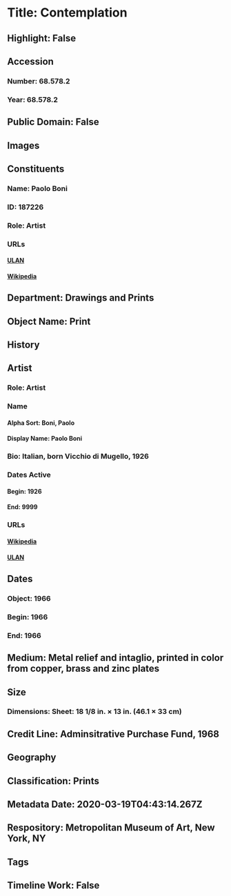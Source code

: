 # Title: Contemplation
## Highlight: False
## Accession
### Number: 68.578.2
### Year: 68.578.2
## Public Domain: False
## Images
## Constituents
### Name: Paolo Boni
### ID: 187226
### Role: Artist
### URLs
#### [ULAN](http://vocab.getty.edu/page/ulan/500110901)
#### [Wikipedia](https://www.wikidata.org/wiki/Q55218078)
## Department: Drawings and Prints
## Object Name: Print
## History
## Artist
### Role: Artist
### Name
#### Alpha Sort: Boni, Paolo
#### Display Name: Paolo Boni
### Bio: Italian, born Vicchio di Mugello, 1926
### Dates Active
#### Begin: 1926
#### End: 9999
### URLs
#### [Wikipedia](https://www.wikidata.org/wiki/Q55218078)
#### [ULAN](http://vocab.getty.edu/page/ulan/500110901)
## Dates
### Object: 1966
### Begin: 1966
### End: 1966
## Medium: Metal relief and intaglio, printed in color from copper, brass and zinc plates
## Size
### Dimensions: Sheet: 18 1/8 in. × 13 in. (46.1 × 33 cm)
## Credit Line: Adminsitrative Purchase Fund, 1968
## Geography
## Classification: Prints
## Metadata Date: 2020-03-19T04:43:14.267Z
## Respository: Metropolitan Museum of Art, New York, NY
## Tags
## Timeline Work: False